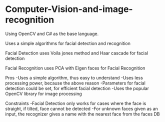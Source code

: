 # Computer-Vision-and-image-recognition
Using OpenCV and C# as the base language.


Uses a simple algorithms for facial detection and recognition

Facial Detection
uses Voila jones method and Haar cascade for facial detection

Facial Recognition
uses PCA with Eigen faces for Facial Recognition

Pros
-Uses a simple algorithm, thus easy to understand
-Uses less processing power, because the above reason
-Parameters for facial detection could be set, for efficient facial detection
-Uses the popular OpenCV library for image processing

Constraints
-Facial Detection only works for cases where the face is straight, if tilted, face cannot be detected
-For unknown faces given as an input, the recognizer gives a name with the nearest face from the faces DB
